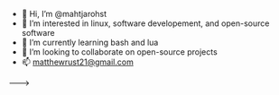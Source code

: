 - 👋 Hi, I’m @mahtjarohst
- 👀 I’m interested in linux, software developement, and open-source software
- 🌱 I’m currently learning bash and lua
- 💞️ I’m looking to collaborate on open-source projects
- 📫 matthewrust21@gmail.com

--->
